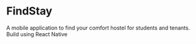 # FindStay
A mobile application to find your comfort hostel for students and tenants. Build using React Native 
